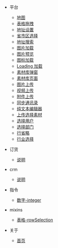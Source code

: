 <!--
 * @Description: 
 * @Autor: weiwei
 * @Date: 2021-06-24 08:36:53
 * @LastEditTime: 2021-07-20 09:24:21
 * @LastEditors: weiwei
-->
* 平台
  
    * [地图](/md/map)
    * [表格拖拽](/md/draggableTable)
    * [地址设置](/md/addressSet)
    * [省市区选择](/md/areaSelect)
    * [地址搜索](/md/addressSearch)
    * [图片加载](/md/hImage)
    * [图片预览](/md/imageViewer)
    * [图标加载](/md/iconFontBox)
    * [Loading 加载](/md/loading)
    * [素材库弹窗](/md/sourceDialog)
    * [素材库页面](/md/source)
    * [图片上传](/md/uploadImage)
    * [视频上传](/md/uploadVideo)
    * [附件上传](/md/uploadAttachment)
    * [同步通讯录](/md/addressBook)
    * [纯文本编辑器](/md/textEditor)
    * [上传选择素材](/md/chooseSource)
    * [选择用户](/md/selectUser)
    * [选择部门](/md/selectDept)
    * [行省略](/md/ellipsisTip)
    * [行业选择](/md/trade)
  
* 订货

    * [说明](/dh/index)
    
* crm

    * [说明](/crm/index)

* 指令
    
    * [数字-integer](/directives/integer)
  
* mixins
    * [表格-rowSelection](/mixins/tableSelection)

* 关于
    
    * [首页](/)
  